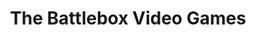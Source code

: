 ---
title: "The Battlebox Video Games"
url: /milwaukee/the-battlebox-video-games/
shop: Videospiele
---